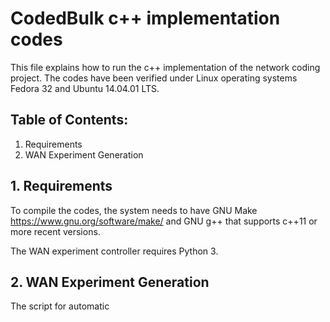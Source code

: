 # CodedBulk c++ implementation codes

This file explains how to run the c++ implementation of the network coding project. The codes have been verified under Linux operating systems Fedora 32 and Ubuntu 14.04.01 LTS.

## Table of Contents:

1. Requirements
2. WAN Experiment Generation

## 1. Requirements

To compile the codes, the system needs to have GNU Make
    https://www.gnu.org/software/make/
and GNU g++ that supports c++11 or more recent versions.

The WAN experiment controller requires Python 3.

## 2. WAN Experiment Generation

The script for automatic 

